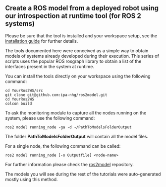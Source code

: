 ## Create a ROS model from a deployed robot using our introspection at runtime tool (for ROS 2 systems)

Please be sure that the tool is installed and your workspace setup, see the [installation guide](../README.md) for further details.

The tools documented here were conceived as a simple way to obtain models of systems already developed during their execution. This series of scripts uses the popular ROS rosgraph library to obtain a list of the interfaces present in the system at runtime.

You can install the tools directly on your workspace using the following command:

```
cd YourRos2WS/src
git clone git@github.com:ipa-nhg/ros2model.git
cd YourRos2WS
colcon build
```

To ask the monitoring module to capture all the nodes running on the system, please use the following command:

```
ros2 model running_node -ga -d ~/PathToModelsFolderOutput
```

The folder **PathToModelsFolderOutput** will contain all the model files.

For a single node, the following command can be called:
```
ros2 model running_node [-o Outputfile] <node-name>
```

For further information please check the [ros2model](https://github.com/ipa-cmh/ros2model) repository.

The models you will see during the rest of the tutorials were auto-generated mostly using this method.